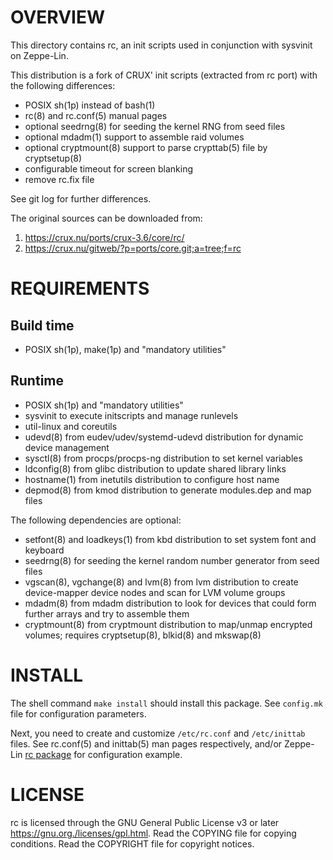 OVERVIEW
========

This directory contains rc, an init scripts used in conjunction with sysvinit
on Zeppe-Lin.

This distribution is a fork of CRUX' init scripts (extracted from rc port) with
the following differences:
  * POSIX sh(1p) instead of bash(1)
  * rc(8) and rc.conf(5) manual pages
  * optional seedrng(8) for seeding the kernel RNG from seed files
  * optional mdadm(1) support to assemble raid volumes
  * optional cryptmount(8) support to parse crypttab(5) file by cryptsetup(8)
  * configurable timeout for screen blanking
  * remove rc.fix file

See git log for further differences.

The original sources can be downloaded from:
  1. https://crux.nu/ports/crux-3.6/core/rc/
  2. https://crux.nu/gitweb/?p=ports/core.git;a=tree;f=rc


REQUIREMENTS
============

Build time
----------
  * POSIX sh(1p), make(1p) and "mandatory utilities"

Runtime
-------
  * POSIX sh(1p) and "mandatory utilities"
  * sysvinit to execute initscripts and manage runlevels
  * util-linux and coreutils
  * udevd(8) from eudev/udev/systemd-udevd distribution for dynamic device
    management
  * sysctl(8) from procps/procps-ng distribution to set kernel variables
  * ldconfig(8) from glibc distribution to update shared library links
  * hostname(1) from inetutils distribution to configure host name
  * depmod(8) from kmod distribution to generate modules.dep and map files

The following dependencies are optional:

  * setfont(8) and loadkeys(1) from kbd distribution to set system font and
    keyboard
  * seedrng(8) for seeding the kernel random number generator from seed files
  * vgscan(8), vgchange(8) and lvm(8) from lvm distribution to create
    device-mapper device nodes and scan for LVM volume groups
  * mdadm(8) from mdadm distribution to look for devices that could form
    further arrays and try to assemble them
  * cryptmount(8) from cryptmount distribution to map/unmap encrypted volumes;
    requires cryptsetup(8), blkid(8) and mkswap(8)


INSTALL
=======

The shell command `make install` should install this package.  See `config.mk`
file for configuration parameters.

Next, you need to create and customize `/etc/rc.conf` and `/etc/inittab` files.
See rc.conf(5) and inittab(5) man pages respectively, and/or Zeppe-Lin
[rc package][1] for configuration example.

[1]: https://github.com/zeppe-lin/pkgsrc-core/tree/master/rc


LICENSE
=======

rc is licensed through the GNU General Public License v3 or later
<https://gnu.org./licenses/gpl.html>.
Read the COPYING file for copying conditions.
Read the COPYRIGHT file for copyright notices.
